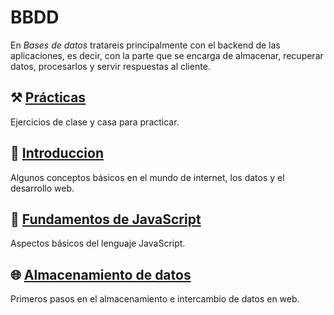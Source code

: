 # BBDD
En *Bases de datos* tratareis principalmente con el backend de las aplicaciones, es decir, con la parte que se encarga de almacenar, recuperar datos, procesarlos y servir respuestas al cliente.

## ⚒️ [Prácticas](./practicas/index.md)

Ejercicios de clase y casa para practicar.

## 🐤 [Introduccion](./00_introduccion/index.md)

Algunos conceptos básicos en el mundo de internet, los datos y el desarrollo web.

## 🏃 [Fundamentos de JavaScript](./01_javascript_fundamentos/index.md)

Aspectos básicos del lenguaje JavaScript.

## 🌐 [Almacenamiento de datos](./02_intercambio_datos/index.md)

Primeros pasos en el almacenamiento e intercambio de datos en web.

